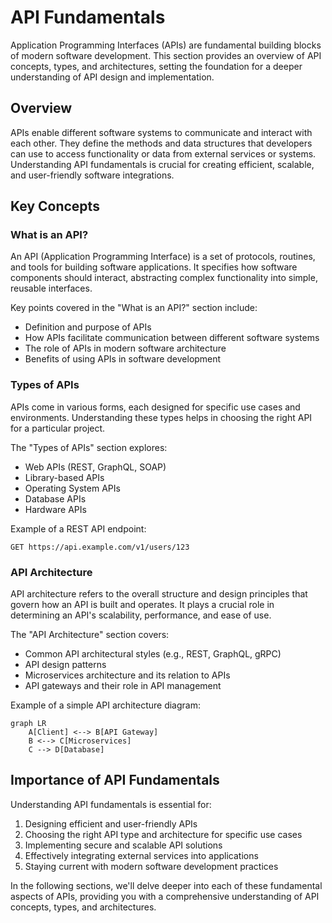 # API Fundamentals

Application Programming Interfaces (APIs) are fundamental building blocks of modern software development. This section provides an overview of API concepts, types, and architectures, setting the foundation for a deeper understanding of API design and implementation.

## Overview

APIs enable different software systems to communicate and interact with each other. They define the methods and data structures that developers can use to access functionality or data from external services or systems. Understanding API fundamentals is crucial for creating efficient, scalable, and user-friendly software integrations.

## Key Concepts

### What is an API?

An API (Application Programming Interface) is a set of protocols, routines, and tools for building software applications. It specifies how software components should interact, abstracting complex functionality into simple, reusable interfaces.

Key points covered in the "What is an API?" section include:

- Definition and purpose of APIs
- How APIs facilitate communication between different software systems
- The role of APIs in modern software architecture
- Benefits of using APIs in software development

### Types of APIs

APIs come in various forms, each designed for specific use cases and environments. Understanding these types helps in choosing the right API for a particular project.

The "Types of APIs" section explores:

- Web APIs (REST, GraphQL, SOAP)
- Library-based APIs
- Operating System APIs
- Database APIs
- Hardware APIs

Example of a REST API endpoint:

```http
GET https://api.example.com/v1/users/123
```

### API Architecture

API architecture refers to the overall structure and design principles that govern how an API is built and operates. It plays a crucial role in determining an API's scalability, performance, and ease of use.

The "API Architecture" section covers:

- Common API architectural styles (e.g., REST, GraphQL, gRPC)
- API design patterns
- Microservices architecture and its relation to APIs
- API gateways and their role in API management

Example of a simple API architecture diagram:

```mermaid
graph LR
    A[Client] <--> B[API Gateway]
    B <--> C[Microservices]
    C --> D[Database]
```

## Importance of API Fundamentals

Understanding API fundamentals is essential for:

1. Designing efficient and user-friendly APIs
2. Choosing the right API type and architecture for specific use cases
3. Implementing secure and scalable API solutions
4. Effectively integrating external services into applications
5. Staying current with modern software development practices

In the following sections, we'll delve deeper into each of these fundamental aspects of APIs, providing you with a comprehensive understanding of API concepts, types, and architectures.